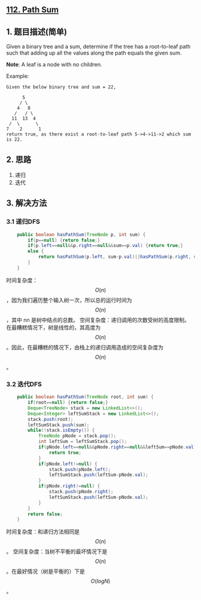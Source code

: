 ## [112. Path Sum](https://leetcode-cn.com/problems/path-sum/)

## 1. 题目描述(简单)

Given a binary tree and a sum, determine if the tree has a root-to-leaf path such that adding up all the values along the path equals the given sum.

**Note**: A leaf is a node with no children.

Example:
```
Given the below binary tree and sum = 22,

      5
     / \
    4   8
   /   / \
  11  13  4
 /  \      \
7    2      1
return true, as there exist a root-to-leaf path 5->4->11->2 which sum is 22.
```


## 2. 思路

1. 递归
2. 迭代

## 3. 解决方法

### 3.1 递归DFS


```java
    public boolean hasPathSum(TreeNode p, int sum) {
        if(p==null) {return false;}
        if(p.left==null&&p.right==null&&sum==p.val) {return true;}
        else {
			return hasPathSum(p.left, sum-p.val)||hasPathSum(p.right, sum-p.val);
		}
    }
```
时间复杂度：$$O(n)$$，因为我们遍历整个输入树一次，所以总的运行时间为 $$O(n)$$，其中 nn 是树中结点的总数。
空间复杂度：递归调用的次数受树的高度限制。在最糟糕情况下，树是线性的，其高度为 $$O(n)$$。因此，在最糟糕的情况下，由栈上的递归调用造成的空间复杂度为$$ O(n)$$。



### 3.2 迭代DFS


```java
    public boolean hasPathSum(TreeNode root, int sum) {
        if(root==null) {return false;}
        Deque<TreeNode> stack = new LinkedList<>();
        Deque<Integer> leftSumStack = new LinkedList<>();
        stack.push(root);
        leftSumStack.push(sum);
        while(!stack.isEmpty()) {
        	TreeNode pNode = stack.pop();
        	int leftSum = leftSumStack.pop();
        	if(pNode.left==null&&pNode.right==null&&leftSum==pNode.val) {
        		return true;
        	}
        	if(pNode.left!=null) {
        		stack.push(pNode.left);
        		leftSumStack.push(leftSum-pNode.val);
        	}
        	if(pNode.right!=null) {
        		stack.push(pNode.right);
        		leftSumStack.push(leftSum-pNode.val);
        	}
        }
        return false;
    }
```
时间复杂度：和递归方法相同是 $$ O(n)$$。
空间复杂度：当树不平衡的最坏情况下是 $$ O(n)$$ 。在最好情况（树是平衡的）下是 $$O(logN)$$。


